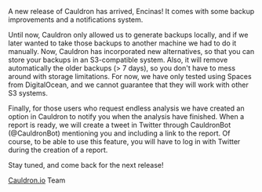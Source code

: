 A new release of Cauldron has arrived, Encinas! It comes with some backup improvements and a notifications system.

Until now, Cauldron only allowed us to generate backups locally, and if we later wanted to take those backups to another machine we had to do it manually. Now, Cauldron has incorporated new alternatives, so that you can store your backups in an S3-compatible system. Also, it will remove automatically the older backups (> 7 days), so you don't have to mess around with storage limitations. For now, we have only tested using Spaces from DigitalOcean, and we cannot guarantee that they will work with other S3 systems.

Finally, for those users who request endless analysis we have created an option in Cauldron to notify you when the analysis have finished. When a report is ready, we will create a tweet in Twitter through CauldronBot (@CauldronBot) mentioning you and including a link to the report. Of course, to be able to use this feature, you will have to log in with Twitter during the creation of a report.

Stay tuned, and come back for the next release!

[Cauldron.io](https://cauldron.io/) Team
